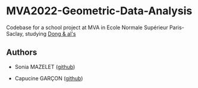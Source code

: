 # MVA2022-Geometric-Data-Analysis
Codebase for a school project at MVA in Ecole Normale Supérieur Paris-Saclay, studying [Dong & al's](https://arxiv.org/abs/1106.2233v1)

## Authors

- Sonia MAZELET ([github]())

- Capucine GARÇON ([github](https://github.com/CapucineGARCON))

